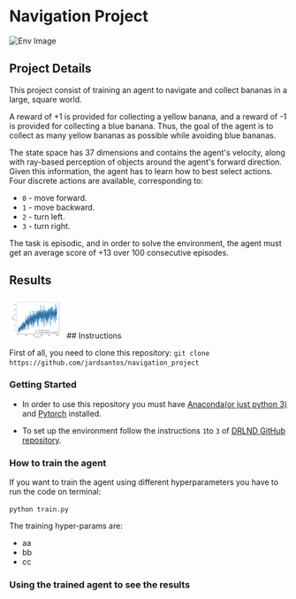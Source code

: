 # Navigation Project

![Env Image](https://s3.amazonaws.com/video.udacity-data.com/topher/2018/June/5b1ab4b0_banana/banana.gif)

## Project Details
This project consist of training an agent to navigate and collect bananas in a large, square world.

A reward of +1 is provided for collecting a yellow banana, and a reward of -1 is provided for collecting a blue banana. Thus, the goal of the agent is to collect as many yellow bananas as possible while avoiding blue bananas.

The state space has 37 dimensions and contains the agent's velocity, along with ray-based perception of objects around the agent's forward direction. Given this information, the agent has to learn how to best select actions. Four discrete actions are available, corresponding to:

- `0` - move forward.
- `1` - move backward.
- `2` - turn left.
- `3` - turn right.

The task is episodic, and in order to solve the environment, the agent must get an average score of +13 over 100 consecutive episodes.

## Results
<img src="scores.png" alt="scores" width="100" heigh="100"/>
## Instructions

First of all, you need to clone this repository: `git clone https://github.com/jardsantos/navigation_project`

### Getting Started

- In order to use this repository you must have [Anaconda(or just python 3)](https://www.anaconda.com/distribution/) and [Pytorch](https://pytorch.org/get-started/locally/) installed.

- To set up the environment follow the instructions `1`to `3` of [DRLND GitHub repository](https://github.com/udacity/deep-reinforcement-learning#dependencies).


### How to train the agent

If you want to train the agent using different hyperparameters you have to run the code on terminal:

`python train.py`

The training hyper-params are:
- aa
- bb
- cc

### Using the trained agent to see the results